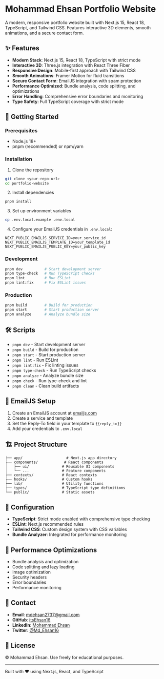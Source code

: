 # Mohammad Ehsan Portfolio Website

A modern, responsive portfolio website built with Next.js 15, React 18, TypeScript, and Tailwind CSS. Features interactive 3D elements, smooth animations, and a secure contact form.

## ✨ Features

- **Modern Stack**: Next.js 15, React 18, TypeScript with strict mode
- **Interactive 3D**: Three.js integration with React Three Fiber
- **Responsive Design**: Mobile-first approach with Tailwind CSS
- **Smooth Animations**: Framer Motion for fluid transitions
- **Secure Contact Form**: EmailJS integration with spam protection
- **Performance Optimized**: Bundle analysis, code splitting, and optimizations
- **Error Handling**: Comprehensive error boundaries and monitoring
- **Type Safety**: Full TypeScript coverage with strict mode

## 🚀 Getting Started

### Prerequisites

- Node.js 18+ 
- pnpm (recommended) or npm/yarn

### Installation

1. Clone the repository
```bash
git clone <your-repo-url>
cd portfolio-website
```

2. Install dependencies
```bash
pnpm install
```

3. Set up environment variables
```bash
cp .env.local.example .env.local
```

4. Configure your EmailJS credentials in `.env.local`:
```env
NEXT_PUBLIC_EMAILJS_SERVICE_ID=your_service_id
NEXT_PUBLIC_EMAILJS_TEMPLATE_ID=your_template_id
NEXT_PUBLIC_EMAILJS_PUBLIC_KEY=your_public_key
```

### Development

```bash
pnpm dev          # Start development server
pnpm type-check   # Run TypeScript checks
pnpm lint         # Run ESLint
pnpm lint:fix     # Fix ESLint issues
```

### Production

```bash
pnpm build        # Build for production
pnpm start        # Start production server
pnpm analyze      # Analyze bundle size
```

## 🛠️ Scripts

- `pnpm dev` - Start development server
- `pnpm build` - Build for production
- `pnpm start` - Start production server
- `pnpm lint` - Run ESLint
- `pnpm lint:fix` - Fix linting issues
- `pnpm type-check` - Run TypeScript checks
- `pnpm analyze` - Analyze bundle size
- `pnpm check` - Run type-check and lint
- `pnpm clean` - Clean build artifacts

## 📧 EmailJS Setup

1. Create an EmailJS account at [emailjs.com](https://www.emailjs.com/)
2. Create a service and template
3. Set the Reply-To field in your template to `{{reply_to}}`
4. Add your credentials to `.env.local`

## 🏗️ Project Structure

```
├── app/                    # Next.js app directory
├── components/            # React components
│   ├── ui/               # Reusable UI components
│   └── ...               # Feature components
├── contexts/             # React contexts
├── hooks/                # Custom hooks
├── lib/                  # Utility functions
├── types/                # TypeScript type definitions
└── public/               # Static assets
```

## 🔧 Configuration

- **TypeScript**: Strict mode enabled with comprehensive type checking
- **ESLint**: Next.js recommended rules
- **Tailwind CSS**: Custom design system with CSS variables
- **Bundle Analyzer**: Integrated for performance monitoring

## 🚀 Performance Optimizations

- Bundle analysis and optimization
- Code splitting and lazy loading
- Image optimization
- Security headers
- Error boundaries
- Performance monitoring

## 📱 Contact

- **Email**: [mdehsan2737@gmail.com](mailto:mdehsan2737@gmail.com)
- **GitHub**: [itsEhsan16](https://github.com/itsEhsan16)
- **LinkedIn**: [Mohammad Ehsan](https://www.linkedin.com/in/mohammad-ehsan-23aaba290/)
- **Twitter**: [@Md_Ehsan16](https://x.com/Md_Ehsan16)

## 📄 License

© Mohammad Ehsan. Use freely for educational purposes.

---

Built with ❤️ using Next.js, React, and TypeScript
